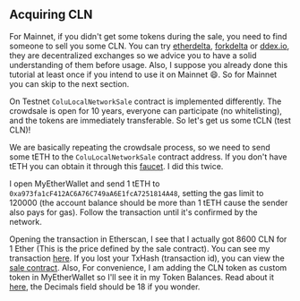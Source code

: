 ## Acquiring CLN

For Mainnet, if you didn't get some tokens during the sale, you need to find someone to sell you some CLN. You can try [etherdelta](https://etherdelta.com/), [forkdelta](https://forkdelta.github.io/) or [ddex.io](https://ddex.io/), they are decentralized exchanges so we advice you to have a solid understanding of them before usage. Also, I suppose you already done this tutorial at least once if you intend to use it on Mainnet :smile:. So for Mainnet you can skip to the next section.

On Testnet `ColuLocalNetworkSale` contract is implemented differently. The crowdsale is open for 10 years, everyone can participate (no whitelisting), and the tokens are immediately transferable. So let's get us some tCLN (test CLN)!

We are basically repeating the crowdsale process, so we need to send some tETH to the `ColuLocalNetworkSale` contract address. If you don't have tETH you can obtain it through this [faucet](http://faucet.ropsten.be:3001/). I did this twice.

 I open MyEtherWallet and send 1 tETH to `0xa973fa1cF412AC6A76C749aA6E1fcA7251814A48`, setting the gas limit to 120000 (the account balance should be more than 1 tETH cause the sender also pays for gas). Follow the transaction until it's confirmed by the network.

 Opening the transaction in Etherscan, I see that I actually got 8600 CLN for 1 Ether (This is the price defined by the sale contract). You can see my transaction [here](https://ropsten.etherscan.io/tx/0x249aaa9bccd902cc329a6c220e562578d235f054803e61dc4622fe19acf6a564). If you lost your TxHash (transaction id), you can view the [sale contract](https://ropsten.etherscan.io/address/0xa973fa1cf412ac6a76c749aa6e1fca7251814a48#tokentxns). Also, For convenience, I am adding the CLN token as custom token in MyEtherWallet so I'll see it in my Token Balances. Read about it  [here](https://myetherwallet.github.io/knowledge-base/send/adding-new-token-and-sending-custom-tokens.html), the Decimals field should be 18 if you wonder.
